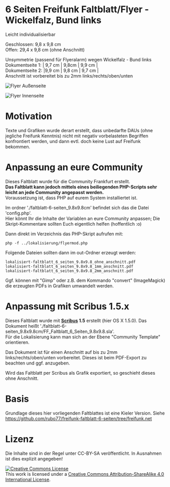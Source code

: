 # 6 Seiten Freifunk Faltblatt/Flyer - Wickelfalz, Bund links
Leicht individualisierbar  

Geschlossen: 9,8 x 9,8 cm  
Offen: 29,4 x 9,8 cm (ohne Anschnitt)  

Unsymmetrie (passend für Flyeralarm) wegen Wickelfalz - Bund links   
Dokumentseite 1: | 9,7 cm | 9,8cm | 9,9 cm |  
Dokumentseite 2: |9,9 cm | 9,8 cm | 9,7 cm |  
Anschnitt ist vorbereitet bis zu 2mm links/rechts/oben/unten


![Flyer Außenseite](https://cloud.githubusercontent.com/assets/1434390/10337989/bc6b6d54-6d03-11e5-84d8-499caf4eac4a.png)

![Flyer Innenseite](https://cloud.githubusercontent.com/assets/1434390/10337996/c4178826-6d03-11e5-8abb-d188a904d11b.png)

# Motivation
Texte und Grafiken wurde derart erstellt, dass unbedarfte DAUs (ohne jegliche Freifunk Kenntnis) nicht mit negativ vorbelasteten Begriffen konfrontiert werden, und dann evtl. doch keine Lust auf Freifunk bekommen.  

# Anpassung an eure Community
Dieses Faltblatt wurde für die Community Frankfurt erstellt.  
**Das Faltblatt kann jedoch mittels eines beiliegenden PHP-Scripts sehr leicht an jede Community angepasst werden.**  
Voraussetzung ist, dass PHP auf eurem System installiertet ist.

Im ordner './faltblatt-6-seiten_9.8x9.8cm' befindet sich das die Datei 'config.php'.  
Hier könnt Ihr die Inhalte der Variablen an eure Community anpassen; Die Skript-Kommentare sollten Euch eigentlich helfen (hoffentlich :o)

Dann direkt im Verzeichnis das PHP-Skript aufrufen mit:

    php -f ../lokalisierung/flyermod.php

Folgende Dateien sollten dann im out-Ordner erzeugt werden:

    lokalisiert-faltblatt_6_seiten_9.8x9.8_ohne_anschnitt.pdf
    lokalisiert-faltblatt_6_seiten_9.8x9.8_1mm_anschnitt.pdf
    lokalisiert-faltblatt_6_seiten_9.8x9.8_2mm_anschnitt.pdf 

Ggf. können mit "Gimp" oder z.B. dem Kommando "convert" (ImageMagick) die erzeugten PDFs in Grafiken umwandelt werden.

# Anpassung mit Scribus 1.5.x  
Dieses Faltblatt wurde mit **[Scribus](http://www.scribus.net/) 1.5** erstellt (hier OS X 1.5.0).
Das Dokument heißt './faltblatt-6-seiten_9.8x9.8cm/FF_Faltblatt_6_Seiten_9.8x9.8.sla'.   
Für die Lokalisierung kann man sich an der Ebene "Community Template" orientieren.  

Das Dokument ist für einen Anschnitt auf bis zu 2mm links/rechts/oben/unten vorbereitet. Dieses ist beim PDF-Export zu beachten und ggf. anzugeben.

Wird das Faltblatt per Scribus als Grafik exportiert, so geschieht dieses ohne Anschnitt.  

# Basis
Grundlage dieses hier vorliegenden Faltblattes ist eine Kieler Version.
Siehe https://github.com/rubo77/freifunk-faltblatt-6-seiten/tree/freifunk.net

# Lizenz
Die Inhalte sind in der Regel unter CC-BY-SA veröffentlicht. In Ausnahmen ist dies explizit angegeben!

<a rel="license" href="http://creativecommons.org/licenses/by-sa/4.0/"><img alt="Creative Commons License" style="border-width:0" src="https://i.creativecommons.org/l/by-sa/4.0/88x31.png" /></a><br />This work is licensed under a <a rel="license" href="http://creativecommons.org/licenses/by-sa/4.0/">Creative Commons Attribution-ShareAlike 4.0 International License</a>.